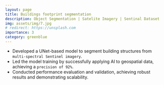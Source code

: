```yaml
---
layout: page
title: Buildings footprint segmentation
description: Object Segmentation | Satelite Imagery | Sentinal Dataset | Computer Vision | Deep Learning
img: assets/img/7.jpg
# redirect: https://unsplash.com
importance: 3
category: greenblue
---
```


* Developed a UNet-based model to segment building structures from `multi-spectral Sentinel imagery`.
* Led the model training by successfully applying AI to geospatial data, achieving a `precision of 92%`.
* Conducted performance evaluation and validation, achieving robust results and demonstrating scalability.